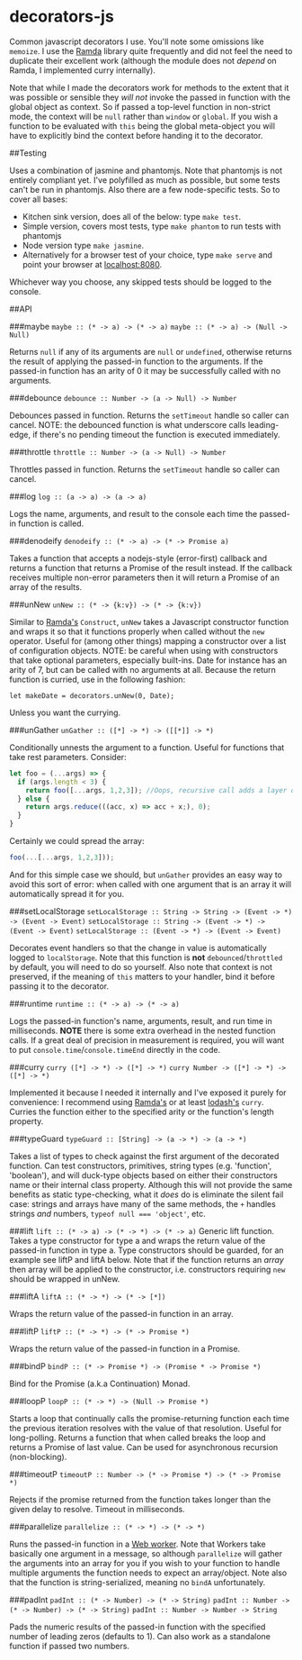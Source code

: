 # decorators-js
Common javascript decorators I use. You'll note some omissions like `memoize`. I use the
[Ramda](http://ramdajs.com/0.19.0/index.html) library quite frequently and did not feel the need to
duplicate their excellent work (although the module does not *depend* on Ramda, I implemented curry
internally).

Note that while I made the decorators work for methods to the extent that it was possible or
sensible they *will not* invoke the passed in function with the global object as context. So if
passed a top-level function in non-strict mode, the context will be `null` rather than `window` or
`global`. If you wish a function to be evaluated with `this` being the global meta-object you will
have to explicitly bind the context before handing it to the decorator.

##Testing

Uses a combination of jasmine and phantomjs. Note that phantomjs is not entirely compliant yet. I've
polyfilled as much as possible, but some tests can't be run in phantomjs. Also there are a few node-specific tests. So to cover all bases:

* Kitchen sink version, does all of the below: type `make test`.
* Simple version, covers most tests, type `make phantom` to run tests with phantomjs
* Node version type `make jasmine`.
* Alternatively for a browser test of your choice, type `make serve` and point your browser
  at [localhost:8080](http://localhost:8080).

Whichever way you choose, any skipped tests should be logged to the console.

##API

###maybe
  `maybe :: (* -> a) -> (* -> a)`
  `maybe :: (* -> a) -> (Null -> Null)`

  Returns `null` if any of its arguments are `null` or `undefined`, otherwise returns the result
  of applying the passed-in function to the arguments. If the passed-in function has an arity of
  0 it may be successfully called with no arguments.

###debounce
  `debounce :: Number -> (a -> Null) -> Number`

  Debounces passed in function. Returns the `setTimeout` handle so caller can cancel. NOTE: the
  debounced function is what underscore calls leading-edge, if there's no pending timeout the
  function is executed immediately.

###throttle
  `throttle :: Number -> (a -> Null) -> Number`

  Throttles passed in function. Returns the `setTimeout` handle so caller can cancel.

###log
  `log :: (a -> a) -> (a -> a)`

  Logs the name, arguments, and result to the console each time the passed-in function is called.

###denodeify
  `denodeify :: (* -> a) -> (* -> Promise a)`

  Takes a function that accepts a nodejs-style (error-first) callback and returns a function that
  returns a Promise of the result instead. If the callback receives multiple non-error parameters
  then it will return a Promise of an array of the results.

###unNew
  `unNew :: (* -> {k:v}) -> (* -> {k:v})`

  Similar to [Ramda's](http://ramdajs.com/0.19.0/index.html) `Construct`, `unNew` takes a
  Javascript constructor function and wraps it so that it functions properly when called without
  the `new` operator. Useful for (among other things) mapping a constructor over a list of
  configuration objects. NOTE: be careful when using with constructors that take optional
  parameters, especially built-ins. Date for instance has an arity of 7, but can be called with
  no arguments at all. Because the return function is curried, use in the following fashion:

  `let makeDate = decorators.unNew(0, Date);`

  Unless you want the currying.

###unGather
  `unGather :: ([*] -> *) -> ([[*]] -> *)`

  Conditionally unnests the argument to a function. Useful for functions that take rest parameters.
  Consider:
  ```javascript
  let foo = (...args) => {
    if (args.length < 3) {
      return foo([...args, 1,2,3]); //Oops, recursive call adds a layer of nesting!
    } else {
      return args.reduce(((acc, x) => acc + x;), 0);
    }
  }
  ```
  Certainly we could spread the array:
  ```javascript
  foo(...[...args, 1,2,3]));
  ```
  And for this simple case we should, but `unGather` provides an easy way to avoid this sort of
  error: when called with one argument that is an array it will automatically spread it for you.

###setLocalStorage
  `setLocalStorage :: String -> String -> (Event -> *) -> (Event -> Event)`
  `setLocalStorage :: String -> (Event -> *) -> (Event -> Event)`
  `setLocalStorage :: (Event -> *) -> (Event -> Event)`

  Decorates event handlers so that the change in value is automatically logged to `localStorage`.
  Note that this function is **not** `debounced`/`throttled` by default, you will need to do so
  yourself. Also note that context is not preserved, if the meaning of `this` matters to your
  handler, bind it before passing it to the decorator.

###runtime
  `runtime :: (* -> a) -> (* -> a)`

  Logs the passed-in function's name, arguments, result, and run time in milliseconds. **NOTE**
  there is some extra overhead in the nested function calls. If a great deal of precision in
  measurement is required, you will want to put `console.time`/`console.timeEnd` directly in the
  code.

###curry
  `curry ([*] -> *) -> ([*] -> *)`
  `curry Number -> ([*] -> *) -> ([*] -> *)`

  Implemented it because I needed it internally and I've exposed it purely for convenience: I
  recommend using [Ramda's](http://ramdajs.com/0.19.0/index.html) or at least
  [lodash's](https://lodash.com/) `curry`. Curries the function either to the specified arity
  or the function's length property.

###typeGuard
  `typeGuard :: [String] -> (a -> *) -> (a -> *)`

  Takes a list of types to check against the first argument of the decorated function. Can test
  constructors, primitives, string types (e.g. 'function', 'boolean'), and will duck-type objects
  based on either their constructors name or their internal class property. Although this will
  not provide the same benefits as static type-checking, what it *does* do is eliminate the silent
  fail case: strings and arrays have many of the same methods, the `+` handles strings *and*
  numbers, `typeof null === 'object'`, etc.

###lift
  `lift :: (* -> a) -> (* -> *) -> (* -> a)`
  Generic lift function. Takes a type constructor for type a and wraps the return value of the
  passed-in function in type a. Type constructors should be guarded, for an example see liftP and
  liftA below. Note that if the function returns an *array* then array will be applied to the
  constructor, i.e. constructors requiring `new` should be wrapped in unNew.

###liftA
  `liftA :: (* -> *) -> (* -> [*])`

  Wraps the return value of the passed-in function in an array.

###liftP
  `liftP :: (* -> *) -> (* -> Promise *)`

  Wraps the return value of the passed-in function in a Promise.

###bindP
  `bindP :: (* -> Promise *) -> (Promise * -> Promise *)`

  Bind for the Promise (a.k.a Continuation) Monad.

###loopP
  `loopP :: (* -> *) -> (Null -> Promise *)`

  Starts a loop that continually calls the promise-returning function each time the previous
  iteration resolves with the value of that resolution. Useful for long-polling. Returns a function
  that when called breaks the loop and returns a Promise of last value. Can be used for asynchronous
  recursion (non-blocking).

###timeoutP
  `timeoutP :: Number -> (* -> Promise *) -> (* -> Promise *)`

  Rejects if the promise returned from the function takes longer than the given delay to resolve.
  Timeout in milliseconds.

###parallelize
  `parallelize :: (* -> *) -> (* -> *)`

  Runs the passed-in function in a [Web worker](https://developer.mozilla.org/en-US/docs/Web/API/Web_Workers_API). Note that Workers take
  basically one argument in a message, so although `parallelize` will gather the arguments into an
  array for you if you wish to your function to handle multiple arguments the function needs to
  expect an array/object. Note also that the function is string-serialized, meaning no `bindA`
  unfortunately.

###padInt
  `padInt :: (* -> Number) -> (* -> String)`
  `padInt :: Number -> (* -> Number) -> (* -> String)`
  `padInt :: Number -> Number -> String`

  Pads the numeric results of the passed-in function with the specified number of leading
  zeros (defaults to 1). Can also work as a standalone function if passed two numbers.
